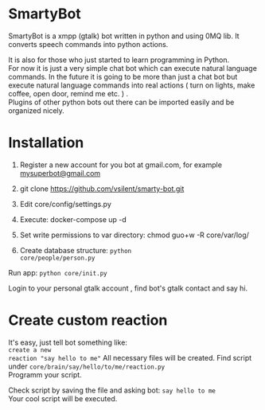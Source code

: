 SmartyBot
==========

SmartyBot is a xmpp (gtalk) bot written in python and using 0MQ lib.
It converts speech commands into python actions.
<br>


It is also for those who just started to learn programming in Python.<br>
For now it is just a very simple chat bot which can execute natural language commands.
In the future it is going to be more than just a chat bot but execute natural language
commands into real actions ( turn on lights, make coffee, open door, remind me etc. ) . <br>
Plugins of other python bots out there can be imported easily and be organized nicely.


Installation
===========

1. Register a new account for you bot at gmail.com, for example  mysuperbot@gmail.com
2. git clone https://github.com/vsilent/smarty-bot.git
3. Edit core/config/settings.py
4. Execute:  docker-compose up -d

4. Set write permissions to var directory: chmod guo+w -R core/var/log/
5. Create database structure:  <code>python core/people/person.py</code>

Run app:   <code>python core/init.py</code>

Login to your personal gtalk account , find bot's gtalk contact and say hi.


Create custom reaction
===========

It's easy, just tell bot something like: <br> <code>create a new reaction "say hello to me"</code>
All necessary files will be created.
Find script under <code>core/brain/say/hello/to/me/reaction.py</code><br>
Programm your script.

Check script by saving the file and asking bot:  <code>say hello to me </code>
Your cool script will be executed.


